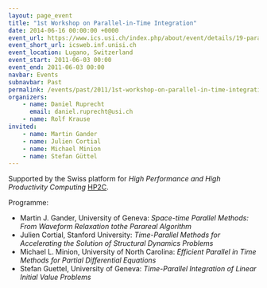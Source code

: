 ```yaml
---
layout: page_event
title: "1st Workshop on Parallel-in-Time Integration"
date: 2014-06-16 00:00:00 +0000
event_url: https://www.ics.usi.ch/index.php/about/event/details/19-parallel-in-time-integration-schemes
event_short_url: icsweb.inf.unisi.ch
event_location: Lugano, Switzerland
event_start: 2011-06-03 00:00
event_end: 2011-06-03 00:00
navbar: Events
subnavbar: Past
permalink: /events/past/2011/1st-workshop-on-parallel-in-time-integration.html
organizers:
    - name: Daniel Ruprecht
      email: daniel.ruprecht@usi.ch
    - name: Rolf Krause
invited:
    - name: Martin Gander
    - name: Julien Cortial
    - name: Michael Minion
    - name: Stefan Güttel
---
```


Supported by the Swiss platform for *High Performance and High Productivity Computing* [HP2C](http://www.hp2c.ch/index.php?id=topicforums&tx_communities_pi1[eventid]=9&no_cache=1).

Programme:

 - Martin J. Gander, University of Geneva: *Space-time Parallel Methods: From Waveform Relaxation tothe Parareal Algorithm*
 - Julien Cortial, Stanford University: *Time-Parallel Methods for Accelerating the Solution of Structural Dynamics Problems*
 - Michael L. Minion, University of North Carolina: *Efficient Parallel in Time Methods for Partial Differential Equations*
 - Stefan Guettel, University of Geneva: *Time-Parallel Integration of Linear Initial Value Problems*